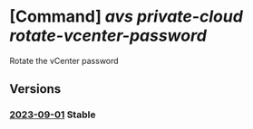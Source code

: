 # [Command] _avs private-cloud rotate-vcenter-password_

Rotate the vCenter password

## Versions

### [2023-09-01](/Resources/mgmt-plane/L3N1YnNjcmlwdGlvbnMve30vcmVzb3VyY2Vncm91cHMve30vcHJvdmlkZXJzL21pY3Jvc29mdC5hdnMvcHJpdmF0ZWNsb3Vkcy97fS9yb3RhdGV2Y2VudGVycGFzc3dvcmQ=/2023-09-01.xml) **Stable**

<!-- mgmt-plane /subscriptions/{}/resourcegroups/{}/providers/microsoft.avs/privateclouds/{}/rotatevcenterpassword 2023-09-01 -->
